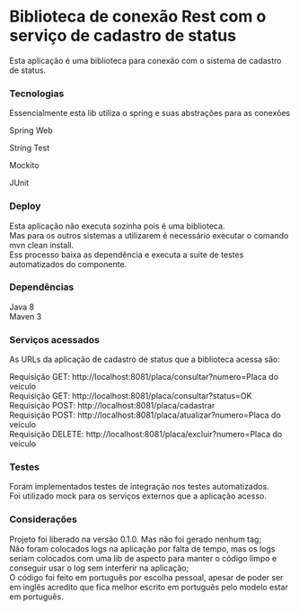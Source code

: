 # Biblioteca de conexão Rest com o serviço de cadastro de status

Esta aplicação é uma biblioteca para conexão com o sistema de cadastro de status.

### Tecnologias

Essencialmente esta lib utiliza o spring e suas abstrações para as conexões

Spring Web 

String Test

Mockito

JUnit


### Deploy

Esta aplicação não executa sozinha pois é uma biblioteca.<br>
Mas para os outros sistemas a utilizarem é necessário executar o comando mvn clean install. <br>
Ess processo baixa as dependência e executa a suite de testes automatizados do componente.<br>

### Dependências

Java 8<br>
Maven 3

### Serviços acessados

As URLs da aplicação de cadastro de status que a biblioteca acessa são:

Requisição GET: http://localhost:8081/placa/consultar?numero=Placa do veículo<br>
Requisição GET: http://localhost:8081/placa/consultar?status=OK<br>
Requisição POST: http://localhost:8081/placa/cadastrar<br>
Requisição POST: http://localhost:8081/placa/atualizar?numero=Placa do veículo<br>
Requisição DELETE: http://localhost:8081/placa/excluir?numero=Placa do veículo


### Testes

Foram implementados testes de integração nos testes automatizados. <br>
Foi utilizado mock para os serviços externos que a aplicação acesso.<br>

### Considerações
Projeto foi liberado na versão 0.1.0. Mas não foi gerado nenhum tag;<br>
Não foram colocados logs na aplicação por falta de tempo, mas os logs seriam colocados com uma lib de aspecto para manter o código limpo e conseguir usar o log sem interferir na aplicação;<br>
O código foi feito em português por escolha pessoal, apesar de poder ser em inglês acredito que fica melhor escrito em português pelo modelo estar em português. <br>

